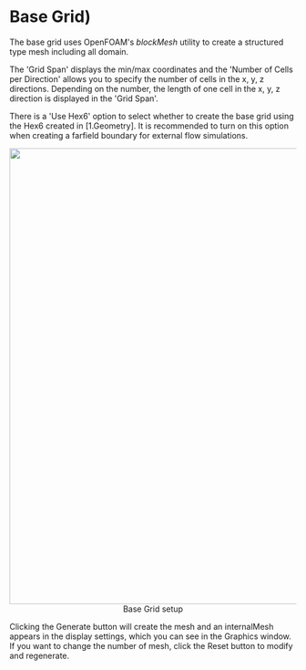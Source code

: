 # Base Grid)

The base grid uses OpenFOAM's _blockMesh_ utility to create a structured type mesh including all domain.

The 'Grid Span' displays the min/max coordinates and the 'Number of Cells per Direction' allows you to specify the number of cells in the x, y, z directions. Depending on the number, the length of one cell in the x, y, z direction is displayed in the 'Grid Span'.

There is a 'Use Hex6' option to select whether to create the base grid using the Hex6 created in [1.Geometry]. It is recommended to turn on this option when creating a farfield boundary for external flow simulations.

<center><img src="https://github.com/nextfoam/baram-pages/raw/main/screenshots/pic/mesh_baseGrid.png" width="800" height="800"><br>Base Grid setup</center>

Clicking the Generate button will create the mesh and an internalMesh appears in the display settings, which you can see in the Graphics window. If you want to change the number of mesh, click the Reset button to modify and regenerate.







